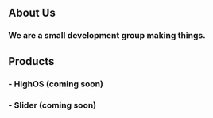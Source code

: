 ## **About Us**
### We are a small development group making things.

## **Products**

### - HighOS (coming soon)
### - Slider (coming soon)
